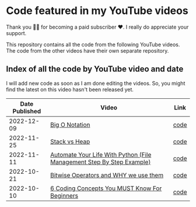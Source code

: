# Code featured in my YouTube videos
Thank you 🙏🏻 for becoming a paid subscriber ❤️. I really do appreciate your support.

This repository contains all the code from the following YouTube videos. The code from the other videos have their own separate repository.

## Index of all the code by YouTube video and date
I will add new code as soon as I am done editing the videos. So, you might find the latest on this video hasn't been released yet.

| Date Published | Video                                                                                                 | Link                                                             |
| -------------- | ----------------------------------------------------------------------------------------------------- | ---------------------------------------------------------------- |
| 2022-12-09     | [Big O Notation](https://youtu.be/aIG48ldbpRI)                                                        | [code](2022-12-09-Big-O-Notation)                                |
| 2022-11-25     | [Stack vs Heap](https://youtu.be/5OJRqkYbK-4)                                                         | [code](2022-11-25-Stack-Vs-Heap)                                 |
| 2022-11-11     | [Automate Your Life With Python (File Management Step By Step Example)](https://youtu.be/1dgnl7oCVTY) | [code](2022-11-11-Automate-Your-Life-With-Python/move-photos.py) |
| 2022-10-21     | [Bitwise Operators and WHY we use them](https://youtu.be/igIjGxF2J-w)                                 | [code](2022-10-21-Bitwise-Operators-and-WHY-we-use-them)         |
| 2022-10-10     | [6 Coding Concepts You MUST Know For Beginners](https://youtu.be/pKFcVs2HibA)                         | [code](2022-10-10-6-Coding-Concepts-You-MUST-Know-For-Beginners) |
